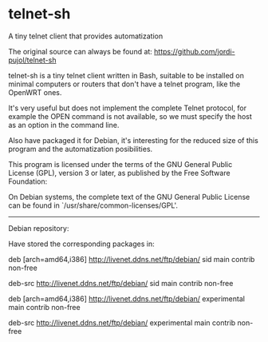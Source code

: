 # telnet-sh
A tiny telnet client that provides automatization

The original source can always be found at:
    https://github.com/jordi-pujol/telnet-sh

telnet-sh is a tiny telnet client written in Bash, suitable to be 
installed on minimal computers or routers that don't have a telnet 
program, like the OpenWRT ones.

It's very useful but does not implement the complete Telnet protocol, for
example the OPEN command is not available, so we must specify the host as an
option in the command line.

Also have packaged it for Debian, it's interesting for the reduced size 
of this program and the automatization posibilities.

This program is licensed under the terms of the GNU General Public 
License (GPL), version 3 or later, as published by the Free Software 
Foundation:

On Debian systems, the complete text of the GNU General Public License can
be found in `/usr/share/common-licenses/GPL'.

*****************************************************
Debian repository:

Have stored the corresponding packages in:

deb [arch=amd64,i386] http://livenet.ddns.net/ftp/debian/ sid main contrib non-free

deb-src http://livenet.ddns.net/ftp/debian/ sid main contrib non-free

deb [arch=amd64,i386] http://livenet.ddns.net/ftp/debian/ experimental main contrib non-free

deb-src http://livenet.ddns.net/ftp/debian/ experimental main contrib non-free
